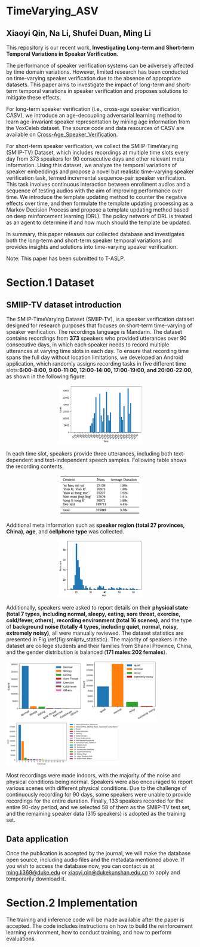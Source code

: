# TimeVarying_ASV

## Xiaoyi Qin, Na Li, Shufei Duan, Ming Li

This repository is our recent work, **Investigating Long-term and Short-term Temporal Variations in Speaker Verification**.

The performance of speaker verification systems can be adversely affected by time domain variations. However, limited research has been conducted on time-varying speaker verification due to the absence of appropriate datasets. This paper aims to investigate the impact of long-term and short-term temporal variations in speaker verification and proposes solutions to mitigate these effects. 

For long-term speaker verification (i.e., cross-age speaker verification, CASV), we introduce an age-decoupling adversarial learning method to learn age-invariant speaker representation by mining age information from the VoxCeleb dataset. The source code and data resources of CASV are available on [Cross-Age_Speaker_Verification](https://github.com/qinxiaoyi/Cross-Age_Speaker_Verification).

For short-term speaker verification, we collect the SMIIP-TimeVarying (SMIIP-TV) Dataset, which includes recordings at multiple time slots every day from 373 speakers for 90 consecutive days and other relevant meta information. Using this dataset, we analyze the temporal variations of speaker embeddings and propose a novel but realistic time-varying speaker verification task, termed incremental sequence-pair speaker verification. This task involves continuous interaction between enrollment audios and a sequence of testing audios with the aim of improving performance over time. We introduce the template updating method to counter the negative effects over time, and then formulate the template updating processing as a Markov Decision Process and propose a template updating method based on deep reinforcement learning (DRL). The policy network of DRL is treated as an agent to determine if and how much should the template be updated.

In summary, this paper releases our collected database and  investigates both the long-term and short-term speaker temporal variations and provides insights and solutions into time-varying speaker verification.

Note: This paper has been submitted to T-ASLP.

# Section.1 Dataset 

## SMIIP-TV dataset introduction
The SMIIP-TimeVarying Dataset (SMIIP-TV), is a speaker verification dataset designed for research purposes that focuses on short-term time-varying of speaker verification. The recordings language is Mandarin. The dataset contains recordings from **373** speakers who provided utterances over 90 consecutive days, in which each speaker needs to record multiple utterances at varying time slots in each day. To ensure that recording time spans the full day without location limitations, we developed an Android application, which randomly assigns recording tasks in five different time slots:**6:00-8:00, 9:00-11:00, 12:00-14:00, 17:00-19:00, and 20:00-22:00**, as shown in the following figure.

<div align="center">
<img src="https://github.com/qinxiaoyi/TimeVarying_ASV/blob/main/img/smiiptv_recordedtime_dis.png" width=45%/>
</div>
    
In each time slot, speakers provide three utterances, including both text-dependent and text-independent speech samples. Following table shows the recording contents. 
    
<div align="center">
<img src="https://github.com/qinxiaoyi/TimeVarying_ASV/blob/main/img/content.png" width=45%/>
</div>

Additional meta information such as **speaker region (total 27 provinces, China)**, **age**, and **cellphone type** was collected.

<div align="center">
<img src="https://github.com/qinxiaoyi/TimeVarying_ASV/blob/main/img/smiiptv_age_dis.png" width=45%/>
</div>
    
Additionally, speakers were asked to report details on their **physical state (total 7 types, including normal, sleepy, eating, sore throat, exercise, cold/fever, others)**, **recording environment (total 16 scenes)**, and the type of **background noise (totally 4 types, including quiet, normal, noisy, extremely noisy)**, all were manually reviewed. The dataset statistics are presented in Fig.\ref{fig:smiiptv_statistic}. The majority of speakers in the dataset are college students and their families from Shanxi Province, China, and the gender distribution is balanced (**171 males:202 females**).

<img src="https://github.com/qinxiaoyi/TimeVarying_ASV/blob/main/img/smiiptv_body_dis.png" width=40%/><img src="https://github.com/qinxiaoyi/TimeVarying_ASV/blob/main/img/smiiptv_noise_dis_m.png" width=40%/>
<img src="https://github.com/qinxiaoyi/TimeVarying_ASV/blob/main/img/smiiptv_scene_dis.png" width=60%/>

Most recordings were made  indoors, with the majority of the noise and physical conditions being normal. Speakers were also encouraged to report various scenes with different physical conditions. Due to the challenge of continuously recording for 90 days, some speakers were unable to provide recordings for the entire duration. Finally, 133 speakers recorded for the entire 90-day period, and we selected 58 of them as the SMIIP-TV test set, and the remaining speaker data (315 speakers) is adopted as the training set.


## Data application

Once the publication is accepted by the journal, we will make the database open source, including audio files and the metadata mentioned above. If you wish to access the database now, you can contact us at [ming.li369@duke.edu](ming.li369@duke.edu) or [xiaoyi.qin@dukekunshan.edu.cn](xiaoyi.qin@dukekunshan.edu.cn) to apply and temporarily download it.

# Section.2 Implementation

The training and inference code will be made available after the paper is accepted. The code includes instructions on how to build the reinforcement learning environment, how to conduct training, and how to perform evaluations.
